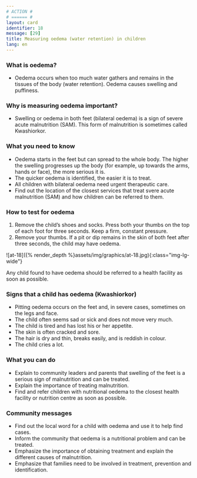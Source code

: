 ```yaml
---
# ACTION #
# ====== #
layout: card
identifier: 18
message: [29]
title: Measuring oedema (water retention) in children
lang: en
---
```


### What is oedema?

- Oedema occurs when too much water gathers and remains in the tissues of the body (water retention). Oedema causes swelling and puffiness.

### Why is measuring oedema important?

- Swelling or oedema in both feet (bilateral oedema) is a sign of severe acute malnutrition (SAM). This form of malnutrition is sometimes called Kwashiorkor.

### What you need to know

- Oedema starts in the feet but can spread to the whole body. The higher the swelling progresses up the body (for example, up towards the arms, hands or face), the more serious it is.
-	The quicker oedema is identified, the easier it is to treat.
-	All children with bilateral oedema need urgent therapeutic care.
- Find out the location of the closest services that treat svere acute malnutrition (SAM) and how children can be referred to them.

### How to test for oedema

1. Remove the child’s shoes and socks. Press both your thumbs on the top of each foot for three seconds. Keep a firm, constant pressure.
2. Remove your thumbs. If a pit or dip remains in the skin of both feet after three seconds, the child may have oedema.

![at-18]({% render_depth %}assets/img/graphics/at-18.jpg){:class="img-lg-wide"}

Any child found to have oedema should be referred to a health facility as soon as possible.

### Signs that a child has oedema (Kwashiorkor)

-	Pitting oedema occurs on the feet and, in severe cases, sometimes on the legs and face.
-	The child often seems sad or sick and does not move very much.
-	The child is tired and has lost his or her appetite.
-	The skin is often cracked and sore.
-	The hair is dry and thin, breaks easily, and is reddish in colour.
-	The child cries a lot.

### What you can do

- Explain to community leaders and parents that swelling of the feet is a serious sign of malnutrition and can be treated.
- Explain the importance of treating malnutrition.
- Find and refer children with nutritional oedema to the closest health facility or nutrition centre as soon as possible.

### Community messages
-	Find out the local word for a child with oedema and use it to help find cases.
-	Inform the community that oedema is a nutritional problem and can be treated.
-	Emphasize the importance of obtaining treatment and explain the different causes of malnutrition.
-	Emphasize that families need to be involved in treatment, prevention and identification.
